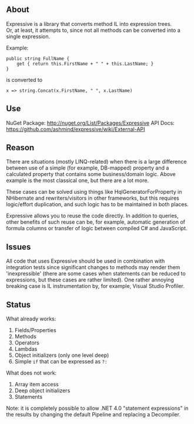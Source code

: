 About
-----

Expressive is a library that converts method IL into expression trees.  
Or, at least, it attempts to, since not all methods can be converted into a single expression.

Example:

    public string FullName {
        get { return this.FirstName + " " + this.LastName; }
    }

is converted to

    x => string.Concat(x.FirstName, " ", x.LastName)

Use
---
NuGet Package: http://nuget.org/List/Packages/Expressive
API Docs: https://github.com/ashmind/expressive/wiki/External-API

Reason
------

There are situations (mostly LINQ-related) when there is a large difference between use of a simple (for example, DB-mapped) property and a calculated property that contains some business/domain logic. Above example is the most classical one, but there are a lot more.

These cases can be solved using things like HqlGeneratorForProperty in NHibernate and rewriters/visitors in other frameworks, but this requires logic/effort duplication, and such logic has to be maintained in both places. 

Expressive allows you to reuse the code directly. In addition to queries, other benefits of such reuse can be, for example, automatic generation of formula columns or transfer of logic between compiled C# and JavaScript.

Issues
------

All code that uses Expressive should be used in combination with integration tests since significant changes to methods may render them 'inexpressible' (there are some cases when statements can be reduced to expressions, but these cases are rather limited). One rather annoying breaking case is IL instrumentation by, for example, Visual Studio Profiler.

Status
------

What already works:

1. Fields/Properties
2. Methods
3. Operators
4. Lambdas
5. Object initializers (only one level deep)
6. Simple `if` that can be expressed as `?:`

What does not work:

1. Array item access
2. Deep object initializers
3. Statements

Note: it is completely possible to allow .NET 4.0 "statement expressions" in the results by changing the default Pipeline and replacing a Decompiler.